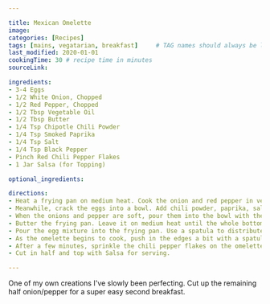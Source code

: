 ```yaml
---

title: Mexican Omelette
image:
categories: [Recipes]
tags: [mains, vegatarian, breakfast]     # TAG names should always be lowercase
last_modified: 2020-01-01
cookingTime: 30 # recipe time in minutes
sourceLink: 

ingredients:
- 3-4 Eggs
- 1/2 White Onion, Chopped
- 1/2 Red Pepper, Chopped
- 1/2 Tbsp Vegetable Oil
- 1/2 Tbsp Butter
- 1/4 Tsp Chipotle Chili Powder
- 1/4 Tsp Smoked Paprika
- 1/4 Tsp Salt
- 1/4 Tsp Black Pepper
- Pinch Red Chili Pepper Flakes
- 1 Jar Salsa (for Topping)

optional_ingredients:

directions:
- Heat a frying pan on medium heat. Cook the onion and red pepper in vegetable oil.
- Meanwhile, crack the eggs into a bowl. Add chili powder, paprika, salt and pepper. Stir the mixture with a fork until the yolks are broken up and the spices are evenly mixed in.
- When the onions and pepper are soft, pour them into the bowl with the eggs. Mix everything together with a fork.
- Butter the frying pan. Leave it on medium heat until the whole bottom is covered with melted butter. This is important to prevent the omelette from sticking. 
- Pour the egg mixture into the frying pan. Use a spatula to distribute it as evenly as possible over the whole pan.
- As the omelette begins to cook, push in the edges a bit with a spatula. Tip the frying pan so the uncooked egg flows to the edges.
- After a few minutes, sprinkle the chili pepper flakes on the omelette, and then fold it in half with a spatula. Press down on the folded omelette to help flatten it and cook for a few more minutes.
- Cut in half and top with Salsa for serving.

---
```


One of my own creations I've slowly been perfecting. Cut up the remaining half onion/pepper for a super easy second breakfast.